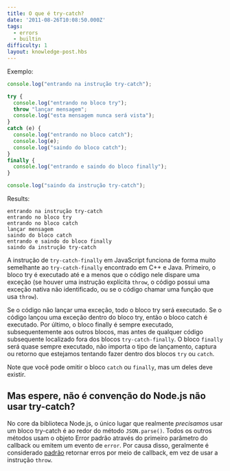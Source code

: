 ```yaml
---
title: O que é try-catch?
date: '2011-08-26T10:08:50.000Z'
tags:
  - errors
  - builtin
difficulty: 1
layout: knowledge-post.hbs
---
```


Exemplo:

```javascript
console.log("entrando na instrução try-catch");

try {
  console.log("entrando no bloco try");
  throw "lançar mensagem";
  console.log("esta mensagem nunca será vista");
}
catch (e) {
  console.log("entrando no bloco catch");
  console.log(e);
  console.log("saindo do bloco catch");
}
finally {
  console.log("entrando e saindo do bloco finally");
}

console.log("saindo da instrução try-catch");
```

Results:

```
entrando na instrução try-catch
entrando no bloco try
entrando no bloco catch
lançar mensagem
saindo do bloco catch
entrando e saindo do bloco finally
saindo da instrução try-catch
```

<!-- JavaScript's `try-catch-finally` statement works very similarly to the `try-catch-finally` encountered in C++ and Java. First, the try block is executed until and unless the code in it throws an exception (whether it is an explicit `throw` statement, the code has an uncaught native exception, or if the code calls a function that uses `throw`). -->
A instrução de `try-catch-finally` em JavaScript funciona de forma muito semelhante ao `try-catch-finally` encontrado em C++ e Java. Primeiro, o bloco try é executado até e a menos que o código nele dispare uma exceção (se houver uma instrução explícita `throw`, o código possui uma exceção nativa não identificado, ou se o código chamar uma função que usa `throw`).

<!-- If the code doesn't throw an exception, then the whole try block is executed. If the code threw an exception inside the try block, then the catch block is executed. Last of all, the finally block is always executed, subsequent to the other blocks but prior to any subsequent code located outside of the `try-catch-finally` blocks. The `finally` block will just about always execute, no matter what kind of throwing, catching, or returning one might be trying to do inside the `try` or `catch` blocks. -->
Se o código não lançar uma exceção, todo o bloco try será executado. Se o código lançou uma exceção dentro do bloco try, então o bloco catch é executado. Por último, o bloco finally é sempre executado, subsequentemente aos outros blocos, mas antes de qualquer código subsequente localizado fora dos blocos `try-catch-finally`. O bloco `finally` será quase sempre executado, não importa o tipo de lançamento, captura ou retorno que estejamos tentando fazer dentro dos blocos `try` ou `catch`.

<!-- Note that you can omit the `catch` or `finally` block, but one of them must be present. -->
Note que você pode omitir o bloco `catch` ou `finally`, mas um deles deve existir.

<!-- ## But wait, isn't it Node.js convention to not use try-catch? -->

## Mas espere, não é convenção do Node.js não usar try-catch?

<!-- In the core Node.js libraries, the only place that one really *needs* to use a try-catch is around `JSON.parse()`. All of the other methods use either the standard Error object through the first parameter of the callback or emit an `error` event. Because of this, it is generally considered [standard](/en/knowledge/errors/what-are-the-error-conventions/) to return errors through the callback rather than to use the `throw` statement. -->
No core da biblioteca Node.js, o único lugar que realmente *precisamos* usar um bloco try-catch é ao redor do método `JSON.parse()`. Todos os outros métodos usam o objeto Error padrão através do primeiro parâmetro do callback ou emitem um evento de `error`. Por causa disso, geralmente é considerado [padrão](/pt-br/knowledge/errors/what-are-the-error-conventions/) retornar erros por meio de callback, em vez de usar a instrução `throw`.
